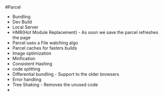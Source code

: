 #Parcel

- Bundling
- Dev Build
- Local Server
- HMR(Hot Module Replacement) - As soon we save the parcel refreshes the page
- Parcel uses a File watching algo
- Parcel caches for fasters builds
- Image optimization
- Minfication
- Consistent Hashing
- code splitting
- Differential bundling - Support to the older browsers
- Error handling
- Tree Shaking - Removes the unused code
-
